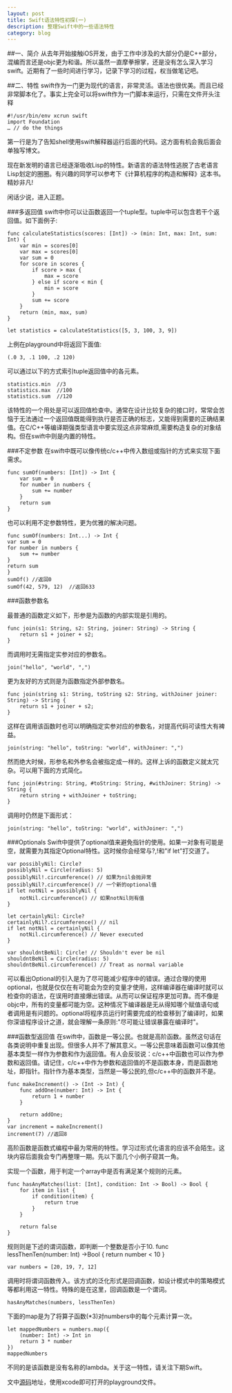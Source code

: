 ```yaml
---
layout: post
title: Swift语法特性初探(一)
description: 整理Swift中的一些语法特性
category: blog
---
```


##一、简介
从去年开始接触iOS开发，由于工作中涉及的大部分仍是C++部分，混编而言还是objc更为和谐。所以虽然一直摩拳擦掌，还是没有怎么深入学习swift。近期有了一些时间进行学习，记录下学习的过程，权当做笔记吧。

##二、特性
swift作为一门更为现代的语言，非常灵活。语法也很优美。而且已经非常脚本化了。事实上完全可以将swift作为一门脚本来运行，只需在文件开头注释

	#!/usr/bin/env xcrun swift
	import Foundation
	… // do the things

第一行是为了告知shell使用swift解释器运行后面的代码。这方面有机会我后面会单独写博文。

现在新发明的语言已经逐渐吸收Lisp的特性。新语言的语法特性逃脱了古老语言Lisp划定的圈圈。有兴趣的同学可以参考下《计算机程序的构造和解释》这本书。精妙非凡!

闲话少说，进入正题。


###多返回值
swift中你可以让函数返回一个tuple型。tuple中可以包含若干个返回值。如下面例子:

	func calculateStatistics(scores: [Int]) -> (min: Int, max: Int, sum: Int) {
	    var min = scores[0]
	    var max = scores[0]
	    var sum = 0	    
	    for score in scores {
	        if score > max {
	            max = score
	        } else if score < min {
	            min = score
	        }	        
	        sum += score
	    }	    
	    return (min, max, sum)
	}
	
	let statistics = calculateStatistics([5, 3, 100, 3, 9])
	
上例在playground中将返回下面值:
	
	(.0 3, .1 100, .2 120)
	
可以通过以下的方式索引tuple返回值中的各元素。

	statistics.min	//3
	statistics.max	//100
	statistics.sum	//120
	
该特性的一个用处是可以返回值检查中。通常在设计比较复杂的接口时，常常会苦恼于无法通过一个返回值既能得到执行是否正确的标志，又能得到需要的正确结果值。在C/C++等编译期强类型语言中要实现这点非常麻烦,需要构造复杂的对象结构。但在swift中则是内置的特性。

###不定参数
在swift中既可以像传统c/c++中传入数组或指针的方式来实现下面需求。

	func sumOf(numbers: [Int]) -> Int {
		var sum = 0
		for number in numbers {
			sum += number
		}
		return sum
	}

也可以利用不定参数特性，更为优雅的解决问题。

	func sumOf(numbers: Int...) -> Int {
    var sum = 0
    for number in numbers {
        sum += number
    }
    return sum
	}
	sumOf() //返回0
	sumOf(42, 579, 12)	//返回633
	
###函数参数名

最普通的函数定义如下，形参是为函数的内部实现是引用的。

	func join(s1: String, s2: String, joiner: String) -> String {
	    return s1 + joiner + s2;
	}

而调用时无需指定实参对应的参数名。
	
	join("hello", "world", ",")
	

更为友好的方式则是为函数指定外部参数名。
	
	func join(string s1: String, toString s2: String, withJoiner joiner: String) -> String {
	    return s1 + joiner + s2;
	}

这样在调用该函数时也可以明确指定实参对应的参数名，对提高代码可读性大有裨益。

	join(string: "hello", toString: "world", withJoiner: ",")
	
然而绝大时候，形参名和外参名会被指定成一样的。这样上诉的函数定义就太冗杂。可以用下面的方式简化。
	
	func join(#string: String, #toString: String, #withJoiner: String) -> String {
	    return string + withJoiner + toString;
	}

调用时仍然是下面形式：

	join(string: "hello", toString: "world", withJoiner: ",")
	

###Optionals
Swift中提供了optional值来避免指针的使用。如果一对象有可能是空，就需要为其指定Optional特性。这时候你会经常与?,!和"if let"打交道了。

	var possiblyNil: Circle?
	possiblyNil = Circle(radius: 5)
	possiblyNil!.circumference() // 如果为nil会抛异常
	possiblyNil?.circumference() // 一个新的optional值
	if let notNil = possiblyNil {
	    notNil.circumference() // 如果notNil则有值
	}
	 
	let certainlyNil: Circle?
	certainlyNil?.circumference() // nil
	if let notNil = certainlyNil {
	    notNil.circumference() // Never executed
	}
	 
	var shouldntBeNil: Circle! // Shouldn't ever be nil
	shouldntBeNil = Circle(radius: 5)
	shouldntBeNil.circumference() // Treat as normal variable

可以看出Optional的引入是为了尽可能减少程序中的错误。通过合理的使用optional，也就是仅仅在有可能会为空的变量才使用，这样编译器在编译时就可以检查你的语法，在误用时直接爆出错误。从而可以保证程序更加可靠。而不像是objc中，所有的变量都可能为空。这种情况下编译器是无从得知哪个赋值语句或者调用是有问题的。optional将程序员运行时需要完成的检查移到了编译时，如果你深谙程序设计之道，就会理解一条原则:"尽可能让错误暴露在编译时"。
	
###函数型返回值
在swift中，函数是一等公民。也就是高阶函数。虽然这句话在各类说明中重复出现。但很多人并不了解其意义。一等公民意味着函数可以像其他基本类型一样作为参数和作为返回值。有人会反驳说：c/c++中函数也可以作为参数和返回值。请记住，c/c++中作为参数和返回值的不是函数本身，而是函数地址，即指针。指针作为基本类型，当然是一等公民的,但c/c++中的函数并不是。

	func makeIncrement() -> (Int -> Int) {
	    func addOne(number: Int) -> Int {
	        return 1 + number
	    }
    
    	return addOne;
	}
	var increment = makeIncrement()
	increment(7) //返回8
	

高阶函数是函数式编程中最为常用的特性。学习过形式化语言的应该不会陌生。这块内容后面我会专门再整理一期。先以下面几个小例子窥其一角。
	
实现一个函数，用于判定一个array中是否有满足某个规则的元素。
	
	func hasAnyMatches(list: [Int], condition: Int -> Bool) -> Bool {
	    for item in list {
	        if condition(item) {
	            return true
	        }
	    }
    
    	return false
	}
	
规则则是下述的谓词函数，即判断一个整数是否小于10.
	func lessThenTen(number: Int) ->Bool {
    	return number < 10
	}
	
	var numbers = [20, 19, 7, 12]
	
调用时将谓词函数传入。该方式的泛化形式是回调函数，如设计模式中的策略模式等都利用这一特性。特殊的是在这里，回调函数是一个谓词。

	hasAnyMatches(numbers, lessThenTen)
	
	
下面的map是为了将算子函数(*3)对numbers中的每个元素计算一次。

	let mappedNumbers = numbers.map({
	    (number: Int) -> Int in
	    return 3 * number
	})
	mappedNumbers

不同的是该函数是没有名称的lambda。关于这一特性，请关注下期Swift。	

文中[源码]地址，使用xcode即可打开的playground文件。
	
[源码]: https://github.com/feimengspirit/swift-learning